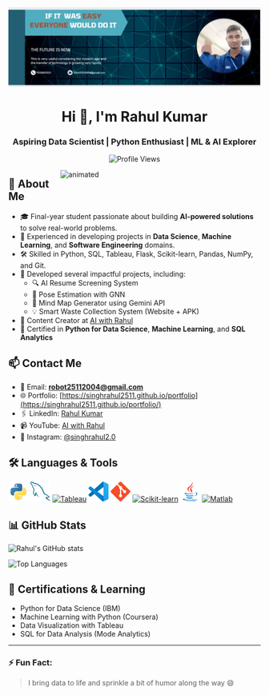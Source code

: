 ![Header](https://github.com/Singhrahul2511/Singhrahul2511/blob/main/Screenshot%202023-12-01%20011918.jpg)

<h1 align="center">Hi 👋, I'm Rahul Kumar</h1>
<h3 align="center">Aspiring Data Scientist | Python Enthusiast | ML & AI Explorer</h3>

<p align="center">
  <img src="https://komarev.com/ghpvc/?username=singhrahul2511&label=Profile%20Views&color=0e75b6&style=flat" alt="Profile Views" />
</p>

<img align="right" src="https://images.squarespace-cdn.com/content/v1/5769fc401b631bab1addb2ab/1541580611624-TE64QGKRJG8SWAIUS7NS/new-3d-image.gif" width="400" alt="animated" />

## 🚀 About Me

- 🎓 Final-year student passionate about building **AI-powered solutions** to solve real-world problems.
- 💼 Experienced in developing projects in **Data Science**, **Machine Learning**, and **Software Engineering** domains.
- 🛠️ Skilled in Python, SQL, Tableau, Flask, Scikit-learn, Pandas, NumPy, and Git.
- 📂 Developed several impactful projects, including:
  - 🔍 AI Resume Screening System
  - 🤖 Pose Estimation with GNN
  - 🧠 Mind Map Generator using Gemini API
  - 💡 Smart Waste Collection System (Website + APK)
- 🎥 Content Creator at [AI with Rahul](https://www.youtube.com/@aiwithrahul25)
- 🧾 Certified in **Python for Data Science**, **Machine Learning**, and **SQL Analytics**

## 📫 Contact Me

- 📧 Email: **robot25112004@gmail.com**
- 🌐 Portfolio: [https://singhrahul2511.github.io/portfolio](https://singhrahul2511.github.io/portfolio/)
- 🖇️ LinkedIn: [Rahul Kumar](https://www.linkedin.com/in/rahul-kumar-8ab740268/)
- 📹 YouTube: [AI with Rahul](https://www.youtube.com/@aiwithrahul25)
- 📸 Instagram: [@singhrahul2.0](https://www.instagram.com/singhrahul2.0/)

## 🛠️ Languages & Tools

<p align="left">
  <a href="https://www.python.org/" target="_blank"><img src="https://raw.githubusercontent.com/devicons/devicon/master/icons/python/python-original.svg" alt="Python" width="40" height="40"/></a>
  <a href="https://www.mysql.com/" target="_blank"><img src="https://raw.githubusercontent.com/devicons/devicon/master/icons/mysql/mysql-original.svg" alt="MySQL" width="40" height="40"/></a>
  <a href="https://www.tableau.com/" target="_blank"><img src="https://cdn.worldvectorlogo.com/logos/tableau-software.svg" alt="Tableau" width="40" height="40"/></a>
  <a href="https://code.visualstudio.com/" target="_blank"><img src="https://raw.githubusercontent.com/devicons/devicon/master/icons/vscode/vscode-original.svg" alt="VS Code" width="40" height="40"/></a>
  <a href="https://git-scm.com/" target="_blank"><img src="https://raw.githubusercontent.com/devicons/devicon/master/icons/git/git-original.svg" alt="Git" width="40" height="40"/></a>
  <a href="https://scikit-learn.org/" target="_blank"><img src="https://upload.wikimedia.org/wikipedia/commons/0/05/Scikit_learn_logo_small.svg" alt="Scikit-learn" width="40" height="40"/></a>
  <a href="https://www.java.com/" target="_blank"><img src="https://raw.githubusercontent.com/devicons/devicon/master/icons/java/java-original.svg" alt="Java" width="40" height="40"/></a>
  <a href="https://www.mathworks.com/" target="_blank"><img src="https://upload.wikimedia.org/wikipedia/commons/2/21/Matlab_Logo.png" alt="Matlab" width="40" height="40"/></a>
</p>

## 📊 GitHub Stats

<p align="left">
  <img src="https://github-readme-stats.vercel.app/api?username=singhrahul2511&show_icons=true&theme=github_dark" alt="Rahul's GitHub stats" />
</p>
<p align="left">
  <img src="https://github-readme-stats.vercel.app/api/top-langs/?username=singhrahul2511&layout=compact&theme=github_dark" alt="Top Languages" />
</p>

## 🧠 Certifications & Learning

- Python for Data Science (IBM)
- Machine Learning with Python (Coursera)
- Data Visualization with Tableau
- SQL for Data Analysis (Mode Analytics)

---

### ⚡ Fun Fact:
> I bring data to life and sprinkle a bit of humor along the way 😄

